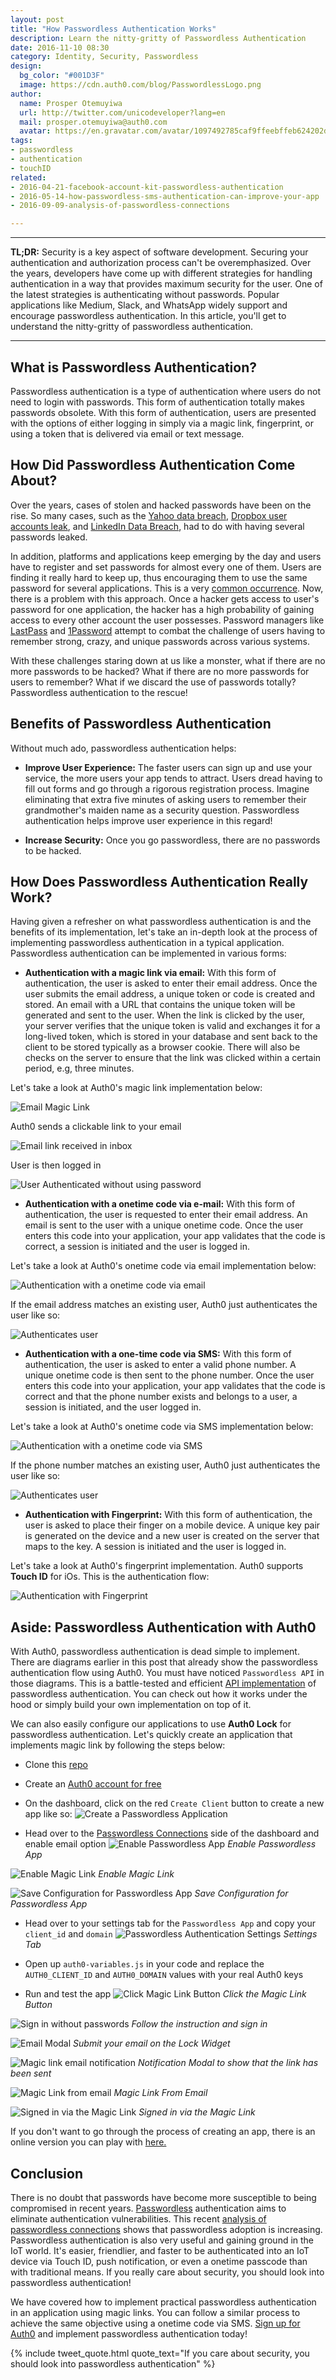```yaml
---
layout: post
title: "How Passwordless Authentication Works"
description: Learn the nitty-gritty of Passwordless Authentication
date: 2016-11-10 08:30
category: Identity, Security, Passwordless
design:
  bg_color: "#001D3F"
  image: https://cdn.auth0.com/blog/PasswordlessLogo.png
author:
  name: Prosper Otemuyiwa
  url: http://twitter.com/unicodeveloper?lang=en
  mail: prosper.otemuyiwa@auth0.com
  avatar: https://en.gravatar.com/avatar/1097492785caf9ffeebffeb624202d8f?s=200
tags:
- passwordless
- authentication
- touchID
related:
- 2016-04-21-facebook-account-kit-passwordless-authentication
- 2016-05-14-how-passwordless-sms-authentication-can-improve-your-app
- 2016-09-09-analysis-of-passwordless-connections

---
```


---

**TL;DR:** Security is a key aspect of software development. Securing your authentication and authorization process can't be overemphasized. Over the years, developers have come up with different strategies for handling authentication in a way that provides maximum security for the user. One of the latest strategies is authenticating without passwords. Popular applications like Medium, Slack, and WhatsApp widely support and encourage passwordless authentication. In this article, you'll get to understand the nitty-gritty of passwordless authentication.

---

## What is Passwordless Authentication?

Passwordless authentication is a type of authentication where users do not need to login with passwords. This form of authentication totally makes passwords obsolete. With this form of authentication, users are presented with the options of either logging in simply via a magic link, fingerprint, or using a token that is delivered via email or text message.

## How Did Passwordless Authentication Come About?

Over the years, cases of stolen and hacked passwords have been on the rise. So many cases, such as the [Yahoo data breach](https://auth0.com/blog/yahoo-confirms-data-breach-of-half-a-billion-user-accounts/), [Dropbox user accounts leak](http://www.foxnews.com/tech/2016/08/31/dropbox-data-breach-68-million-user-account-details-leaked.html), and [LinkedIn Data Breach](http://fortune.com/2016/05/18/linkedin-data-breach-email-password/), had to do with having several passwords leaked.

In addition, platforms and applications keep emerging by the day and users have to register and set passwords for almost every one of them. Users are finding it really hard to keep up, thus encouraging them to use the same password for several applications. This is a very [common occurrence](https://nakedsecurity.sophos.com/2013/04/23/users-same-password-most-websites/). Now, there is a problem with this approach. Once a hacker gets access to user's password for one application, the hacker has a high probability of gaining access to every other account the user possesses. Password managers like [LastPass](https://www.lastpass.com) and [1Password](https://1password.com/) attempt to combat the challenge of users having to remember strong, crazy, and unique passwords across various systems.

With these challenges staring down at us like a monster, what if there are no more passwords to be hacked? What if there are no more passwords for users to remember? What if we discard the use of passwords totally? Passwordless authentication to the rescue!

## Benefits of Passwordless Authentication

Without much ado, passwordless authentication helps:

* **Improve User Experience:** The faster users can sign up and use your service, the more users your app tends to attract. Users dread having to fill out forms and go through a rigorous registration process. Imagine eliminating that extra five minutes of asking users to remember their grandmother's maiden name as a security question. Passwordless authentication helps improve user experience in this regard!

* **Increase Security:** Once you go passwordless, there are no passwords to be hacked.

## How Does Passwordless Authentication Really Work?

Having given a refresher on what passwordless authentication is and the benefits of its implementation, let's take an in-depth look at the process of implementing passwordless authentication in a typical application. Passwordless authentication can be implemented in various forms:

* **Authentication with a magic link via email:** With this form of authentication, the user is asked to enter their email address. Once the user submits the email address, a unique token or code is created and stored. An email with a URL that contains the unique token will be generated and sent to the user. When the link is clicked by the user, your server verifies that the unique token is valid and exchanges it for a long-lived token, which is stored in your database and sent back to the client to be stored typically as a browser cookie. There will also be checks on the server to ensure that the link was clicked within a certain period, e.g, three minutes.

Let's take a look at Auth0's magic link implementation below:

![Email Magic Link](https://cdn.auth0.com/docs/media/articles/connections/passwordless/passwordless-email-magic-link-start-flow.png)

Auth0 sends a clickable link to your email

![Email link received in inbox](https://cdn.auth0.com/docs/media/articles/connections/passwordless/passwordless-email-receive-link.png)

User is then logged in

![User Authenticated without using password](https://cdn.auth0.com/docs/media/articles/connections/passwordless/passwordless-authenticated-magic-flow.png)

* **Authentication with a onetime code via e-mail:** With this form of authentication, the user is requested to enter their email address. An email is sent to the user with a unique onetime code. Once the user enters this code into your application, your app validates that the code is correct, a session is initiated and the user is logged in.

Let's take a look at Auth0's onetime code via email implementation below:

![Authentication with a onetime code via email](https://cdn.auth0.com/docs/media/articles/connections/passwordless/passwordless-create-user-flow.png)

If the email address matches an existing user, Auth0 just authenticates the user like so:

![Authenticates user](https://cdn.auth0.com/docs/media/articles/connections/passwordless/passwordless-authenticated-flow.png)

* **Authentication with a one-time code via SMS:** With this form of authentication, the user is asked to enter a valid phone number. A unique onetime code is then sent to the phone number. Once the user enters this code into your application, your app validates that the code is correct and that the phone number exists and belongs to a user, a session is initiated, and the user logged in.

Let's take a look at Auth0's onetime code via SMS implementation below:

![Authentication with a onetime code via SMS](https://cdn.auth0.com/docs/media/articles/connections/passwordless/passwordless-create-user-flow.png)

If the phone number matches an existing user, Auth0 just authenticates the user like so:

![Authenticates user](https://cdn.auth0.com/docs/media/articles/connections/passwordless/passwordless-authenticated-flow.png)

* **Authentication with Fingerprint:** With this form of authentication, the user is asked to place their finger on a mobile device. A unique key pair is generated on the device and a new user is created on the server that maps to the key. A session is initiated and the user is logged in.

Let's take a look at Auth0's fingerprint implementation. Auth0 supports **Touch ID** for iOs. This is the authentication flow:

![Authentication with Fingerprint](https://cdn.auth0.com/docs/media/articles/connections/passwordless/passwordless-touchid-flow.png)

## Aside: Passwordless Authentication with Auth0

With Auth0, passwordless authentication is dead simple to implement. There are diagrams earlier in this post that already show the passwordless authentication flow using Auth0. You must have noticed `Passwordless API` in those diagrams. This is a battle-tested and efficient [API implementation](https://auth0.com/docs/api/authentication#passwordless) of passwordless authentication. You can check out how it works under the hood or simply build your own implementation on top of it.

We can also easily configure our applications to use **Auth0 Lock** for passwordless authentication. Let's quickly create an application that implements magic link by following the steps below:

- Clone this [repo](https://github.com/auth0-samples/auth0-jquery-passwordless-sample)
- Create an [Auth0 account for free](https://auth0.com/signup)
- On the dashboard, click on the red `Create Client` button to create a new app like so:
![Create a Passwordless Application](https://cdn.auth0.com/blog/passwordlessApp.png)

- Head over to the [Passwordless Connections](https://manage.auth0.com/#/connections/passwordless) side of the dashboard and enable email option
![Enable Passwordless App](https://cdn.auth0.com/blog/enableEmailOne.png)
_Enable Passwordless App_

![Enable Magic Link](https://cdn.auth0.com/blog/enableEmailLink.png)
_Enable Magic Link_

![Save Configuration for Passwordless App](https://cdn.auth0.com/blog/enableEmailForApp.png)
_Save Configuration for Passwordless App_

- Head over to your settings tab for the `Passwordless App` and copy your `client_id` and `domain`
![Passwordless Authentication Settings](https://cdn.auth0.com/blog/passwordlessSettings.png)
_Settings Tab_

- Open up `auth0-variables.js` in your code and replace the `AUTH0_CLIENT_ID` and `AUTH0_DOMAIN` values with your real Auth0 keys
-  Run and test the app
![Click Magic Link Button](https://cdn.auth0.com/blog/clickMagicLink.png)
_Click the Magic Link Button_

![Sign in without passwords](https://cdn.auth0.com/blog/lock-magic-link.png)
_Follow the instruction and sign in_

![Email Modal](https://cdn.auth0.com/blog/inputEmail.png)
_Submit your email on the Lock Widget_

![Magic link email notification](https://cdn.auth0.com/blog/notificationBox.png)
_Notification Modal to show that the link has been sent_

![Magic Link from email](https://cdn.auth0.com/blog/magicLinkPasswordless.png)
_Magic Link From Email_

![Signed in via the Magic Link](https://cdn.auth0.com/blog/welcomeEmailFromLink.png)
_Signed in via the Magic Link_

If you don't want to go through the process of creating an app, there is an online version you can play with [here.](https://auth0.github.io/lock-passwordless/)


## Conclusion

There is no doubt that passwords have become more susceptible to being compromised in recent years. [Passwordless](https://auth0.com/passwordless/) authentication aims to eliminate authentication vulnerabilities. This recent [analysis of passwordless connections](https://auth0.com/blog/analysis-of-passwordless-connections/) shows that passwordless adoption is increasing. Passwordless authentication is also very useful and gaining ground in the IoT world. It's easier, friendlier, and faster to be authenticated into an IoT device via Touch ID, push notification, or even a onetime passcode than with traditional means. If you really care about security, you should look into passwordless authentication!

We have covered how to implement practical passwordless authentication in an application using magic links. You can follow a similar process to achieve the same objective using a onetime code via SMS. [Sign up for Auth0](https://auth0.com/signup) and implement passwordless authentication today!

{% include tweet_quote.html quote_text="If you care about security, you should look into passwordless authentication" %}
